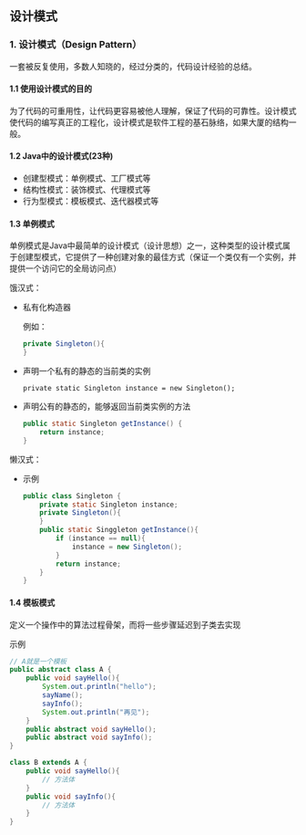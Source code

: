 ## 设计模式

### 1. 设计模式（Design  Pattern）

一套被反复使用，多数人知晓的，经过分类的，代码设计经验的总结。

#### 1.1 使用设计模式的目的

为了代码的可重用性，让代码更容易被他人理解，保证了代码的可靠性。设计模式使代码的编写真正的工程化，设计模式是软件工程的基石脉络，如果大厦的结构一般。

#### 1.2 Java中的设计模式(23种)

- 创建型模式：单例模式、工厂模式等
- 结构性模式：装饰模式、代理模式等
- 行为型模式：模板模式、迭代器模式等

#### 1.3 单例模式

单例模式是Java中最简单的设计模式（设计思想）之一，这种类型的设计模式属于创建型模式，它提供了一种创建对象的最佳方式（保证一个类仅有一个实例，并提供一个访问它的全局访问点）

饿汉式：

- 私有化构造器

  例如：

  ```java
  private Singleton(){
  }
  ```

- 声明一个私有的静态的当前类的实例

  `private static Singleton instance = new Singleton();`

- 声明公有的静态的，能够返回当前类实例的方法

  ```java
  public static Singleton getInstance() {
      return instance;
  }
  ```

懒汉式：

- 示例

  ```java
  public class Singleton {
      private static Singleton instance;
      private Singleton(){
      }
      public static Singgleton getInstance(){
          if (instance == null){
              instance = new Singleton();
          }
          return instance;
      } 
  }
  ```

#### 1.4 模板模式

定义一个操作中的算法过程骨架，而将一些步骤延迟到子类去实现

示例

```java
// A就是一个模板
public abstract class A {
	public void sayHello(){
	    System.out.println("hello");
        sayName();
        sayInfo();
        System.out.println("再见");
	}
    public abstract void sayHello();
    public abstract void sayInfo();
}

class B extends A {
    public void sayHello(){
        // 方法体
    }
    public void sayInfo(){
        // 方法体
    }
}
```































































